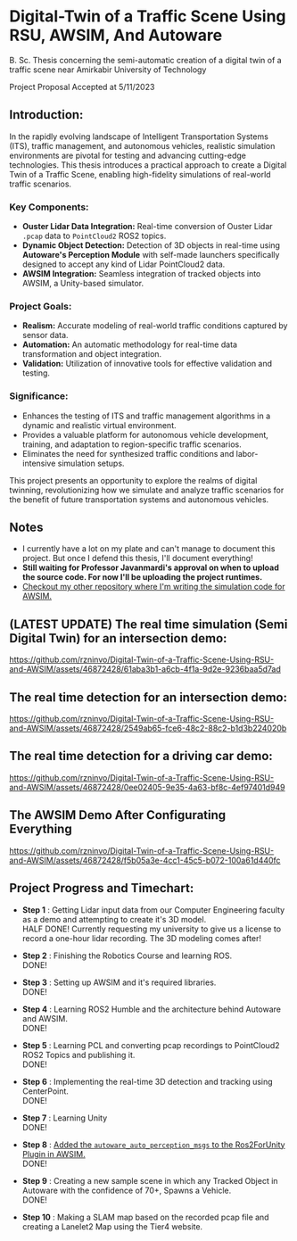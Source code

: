 # Digital-Twin of a Traffic Scene Using RSU, AWSIM, And Autoware
B. Sc. Thesis concerning the semi-automatic creation of a digital twin of a traffic scene near Amirkabir University of Technology

Project Proposal Accepted at 5/11/2023

## Introduction: 
In the rapidly evolving landscape of Intelligent Transportation Systems (ITS), traffic management, and autonomous vehicles, realistic simulation environments are pivotal for testing and advancing cutting-edge technologies. This thesis introduces a practical approach to create a Digital Twin of a Traffic Scene, enabling high-fidelity simulations of real-world traffic scenarios.

### Key Components:
- **Ouster Lidar Data Integration:** Real-time conversion of Ouster Lidar `.pcap` data to `PointCloud2` ROS2 topics.
- **Dynamic Object Detection:** Detection of 3D objects in real-time using **Autoware's Perception Module** with self-made launchers specifically designed to accept any kind of Lidar PointCloud2 data.
- **AWSIM Integration:** Seamless integration of tracked objects into AWSIM, a Unity-based simulator.

### Project Goals:

- **Realism:** Accurate modeling of real-world traffic conditions captured by sensor data.
- **Automation:** An automatic methodology for real-time data transformation and object integration.
- **Validation:** Utilization of innovative tools for effective validation and testing.

### Significance:

- Enhances the testing of ITS and traffic management algorithms in a dynamic and realistic virtual environment.
- Provides a valuable platform for autonomous vehicle development, training, and adaptation to region-specific traffic scenarios.
- Eliminates the need for synthesized traffic conditions and labor-intensive simulation setups.

This project presents an opportunity to explore the realms of digital twinning, revolutionizing how we simulate and analyze traffic scenarios for the benefit of future transportation systems and autonomous vehicles.

## Notes

* I currently have a lot on my plate and can't manage to document this project. But once I defend this thesis, I'll document everything!
* **Still waiting for Professor Javanmardi's approval on when to upload the source code. For now I'll be uploading the project runtimes.**   
* [Checkout my other repository where I'm writing the simulation code for AWSIM.](https://github.com/rzninvo/AWSIM)

## **(LATEST UPDATE)** The real time simulation (Semi Digital Twin) for an intersection demo:

https://github.com/rzninvo/Digital-Twin-of-a-Traffic-Scene-Using-RSU-and-AWSIM/assets/46872428/61aba3b1-a6cb-4f1a-9d2e-9236baa5d7ad

## The real time detection for an intersection demo:
https://github.com/rzninvo/Digital-Twin-of-a-Traffic-Scene-Using-RSU-and-AWSIM/assets/46872428/2549ab65-fce6-48c2-88c2-b1d3b224020b

## The real time detection for a driving car demo:
https://github.com/rzninvo/Digital-Twin-of-a-Traffic-Scene-Using-RSU-and-AWSIM/assets/46872428/0ee02405-9e35-4a63-bf8c-4ef97401d949



## The AWSIM Demo After Configurating Everything
https://github.com/rzninvo/Digital-Twin-of-a-Traffic-Scene-Using-RSU-and-AWSIM/assets/46872428/f5b05a3e-4cc1-45c5-b072-100a61d440fc

## Project Progress and Timechart:
* **Step 1** : Getting Lidar input data from our Computer Engineering faculty as a demo and attempting to create it's 3D model.   
HALF DONE!
Currently requesting my university to give us a license to record a one-hour lidar recording. The 3D modeling comes after!

* **Step 2** : Finishing the Robotics Course and learning ROS.   
DONE!

* **Step 3** : Setting up AWSIM and it's required libraries.   
DONE!   

* **Step 4** : Learning ROS2 Humble and the architecture behind Autoware and AWSIM.  
DONE!

* **Step 5**  : Learning PCL and converting pcap recordings to PointCloud2 ROS2 Topics and publishing it.  
DONE!

* **Step 6** : Implementing the real-time 3D detection and tracking using CenterPoint.  
DONE!

* **Step 7** : Learning Unity  
DONE!

* **Step 8** : [Added the `autoware_auto_perception_msgs` to the Ros2ForUnity Plugin in AWSIM.](https://github.com/rzninvo/AWSIM/commit/aeeadf17f201f0bec529d97b834286d8ddc114c2)  
DONE!

* **Step 9** : Creating a new sample scene in which any Tracked Object in Autoware with the confidence of 70+, Spawns a Vehicle.  
DONE!

* **Step 10** : Making a SLAM map based on the recorded pcap file and creating a Lanelet2 Map using the Tier4 website.
